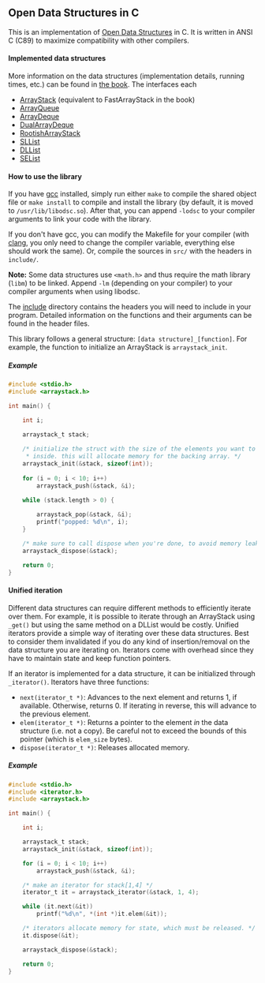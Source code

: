 ## Open Data Structures in C

This is an implementation of [Open Data Structures](http://opendatastructures.org)
in C. It is written in ANSI C (C89) to maximize compatibility with other
compilers.

#### Implemented data structures

More information on the data structures (implementation details, running times,
etc.) can be found in [the book](http://opendatastructures.org). The interfaces
each 

* [ArrayStack](include/arraystack.h) (equivalent to FastArrayStack in the book)
* [ArrayQueue](include/arrayqueue.h)
* [ArrayDeque](include/arraydeque.h)
* [DualArrayDeque](include/dualarraydeque.h)
* [RootishArrayStack](include/rootisharraystack.h)
* [SLList](include/sllist.h)
* [DLList](include/dllist.h)
* [SEList](include/selist.h)

#### How to use the library

If you have [gcc](https://gcc.gnu.org/onlinedocs/gcc/) installed, simply run
either `make` to compile the shared object file or `make install` to compile and
install the library (by default, it is moved to `/usr/lib/libodsc.so`). After
that, you can append `-lodsc` to your compiler arguments to link your code with
the library.

If you don't have gcc, you can modify the Makefile for your compiler (with
[clang](http://clang.llvm.org), you only need to change the compiler variable,
everything else should work the same). Or, compile the sources in `src/` with
the headers in `include/`.

**Note:** Some data structures use `<math.h>` and thus require the math library
(`libm`) to be linked. Append `-lm` (depending on your compiler) to your
compiler arguments when using libodsc.

The [include](include/) directory contains the headers you will need to include
in your program. Detailed information on the functions and their arguments can
be found in the header files.

This library follows a general structure: `[data structure]_[function]`. For
example, the function to initialize an ArrayStack is `arraystack_init`.

##### Example

```c
#include <stdio.h>
#include <arraystack.h>

int main() {

    int i;

    arraystack_t stack;
    
    /* initialize the struct with the size of the elements you want to store
     * inside. this will allocate memory for the backing array. */
    arraystack_init(&stack, sizeof(int));
    
    for (i = 0; i < 10; i++)
        arraystack_push(&stack, &i);

    while (stack.length > 0) {
        
        arraystack_pop(&stack, &i);
        printf("popped: %d\n", i);
    }

    /* make sure to call dispose when you're done, to avoid memory leaks */
    arraystack_dispose(&stack);

    return 0;
}
```

#### Unified iteration

Different data structures can require different methods to efficiently iterate
over them. For example, it is possible to iterate through an ArrayStack using
`_get()` but using the same method on a DLList would be costly. Unified
iterators provide a simple way of iterating over these data structures. Best to
consider them invalidated if you do any kind of insertion/removal on the data
structure you are iterating on. Iterators come with overhead since they have to
maintain state and keep function pointers.

If an iterator is implemented for a data structure, it can be initialized
through `_iterator()`. Iterators have three functions:

* `next(iterator_t *)`: Advances to the next element and returns 1, if
available. Otherwise, returns 0. If iterating in reverse, this will advance to
the previous element.
* `elem(iterator_t *)`: Returns a pointer to the element *in* the data structure
(i.e. not a copy). Be careful not to exceed the bounds of this pointer (which is
`elem_size` bytes).
* `dispose(iterator_t *)`: Releases allocated memory.

##### Example

```c
#include <stdio.h>
#include <iterator.h>
#include <arraystack.h>

int main() {

    int i;

    arraystack_t stack;
    arraystack_init(&stack, sizeof(int));

    for (i = 0; i < 10; i++)
        arraystack_push(&stack, &i);

    /* make an iterator for stack[1,4] */
    iterator_t it = arraystack_iterator(&stack, 1, 4);

    while (it.next(&it))
        printf("%d\n", *(int *)it.elem(&it));

    /* iterators allocate memory for state, which must be released. */
    it.dispose(&it);

    arraystack_dispose(&stack);

    return 0;
}
```
